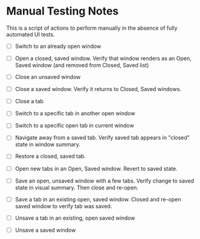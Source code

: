 # Manual Testing Notes

This is a script of actions to perform manually in the absence of fully automated UI tests.

- [ ] Switch to an already open window
- [ ] Open a closed, saved window. Verify that window renders as an Open, Saved window (and removed from Closed, Saved list)
- [ ] Close an unsaved window
- [ ] Close a saved window. Verify it returns to Closed, Saved windows.
- [ ] Close a tab
- [ ] Switch to a specific tab in another open window
- [ ] Switch to a specific open tab in current window
- [ ] Navigate away from a saved tab. Verify saved tab appears in "closed" state in window summary.
- [ ] Restore a closed, saved tab. 
- [ ] Open new tabs in an Open, Saved window.  Revert to saved state.
- [ ] Save an open, unsaved window with a few tabs. Verify change to saved state in visual summary. Then close and re-open.
- [ ] Save a tab in an existing open, saved window.  Closed and re-open saved window to verify tab was saved.
- [ ] Unsave a tab in an existing, open saved window
- [ ] Unsave a saved window

